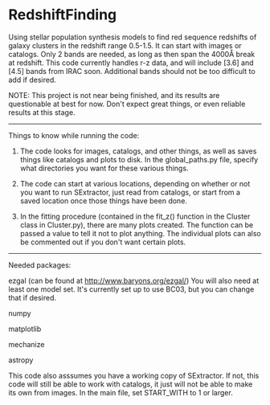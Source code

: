 RedshiftFinding
===============

Using stellar population synthesis models to find red sequence redshifts of galaxy clusters in the redshift range
0.5-1.5. It can start with images or catalogs. Only 2 bands are needed, as long as then span the 4000Å break at
redshift. This code currently handles r-z data, and will include [3.6] and [4.5] bands from IRAC soon. Additional bands
should not be too difficult to add if desired.

NOTE: This project is not near being finished, and its results are questionable at best for now. Don't expect great
things, or even reliable results at this stage.

____________________

Things to know while running the code:

1. The code looks for images, catalogs, and other things, as well as saves things like catalogs and plots to disk. In
the global_paths.py file, specify what directories you want for these various things.

2. The code can start at various locations, depending on whether or not you want to run SExtractor, just read from
catalogs, or start from a saved location once those things have been done.

3. In the fitting procedure (contained in the fit_z() function in the Cluster class in Cluster.py), there are many plots
created. The function can be passed a value to tell it not to plot anything. The individual plots can also be commented
out if you don't want certain plots.

_____

Needed packages:

ezgal (can be found at http://www.baryons.org/ezgal/)  You will also need at least one model set. It's currently set up 
to use BC03, but you can change that if desired.
    
numpy

matplotlib

mechanize

astropy

This code also asssumes you have a working copy of SExtractor. If not, this code will still be able to work with
catalogs, it just will not be able to make its own from images. In the main file, set START_WITH to 1 or larger.

